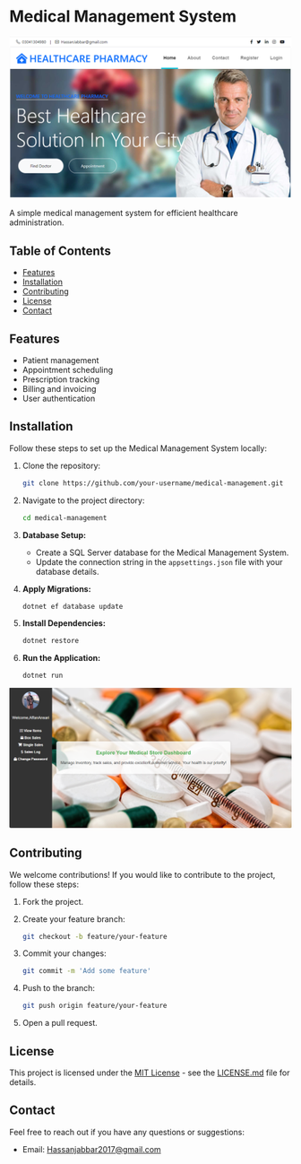 # Medical Management System

![Medical Management System](Images/Medical.PNG)

A simple medical management system for efficient healthcare administration.

## Table of Contents

- [Features](#features)
- [Installation](#installation)
- [Contributing](#contributing)
- [License](#license)
- [Contact](#contact)

## Features

- Patient management
- Appointment scheduling
- Prescription tracking
- Billing and invoicing
- User authentication

## Installation

Follow these steps to set up the Medical Management System locally:

1. Clone the repository:

    ```bash
    git clone https://github.com/your-username/medical-management.git
    ```

2. Navigate to the project directory:

    ```bash
    cd medical-management
    ```

3. **Database Setup:**
   
   - Create a SQL Server database for the Medical Management System.
   - Update the connection string in the `appsettings.json` file with your database details.

4. **Apply Migrations:**
   
    ```bash
    dotnet ef database update
    ```

5. **Install Dependencies:**

    ```bash
    dotnet restore
    ```

6. **Run the Application:**

    ```bash
    dotnet run
    ```
![Medical Management Dashboard](Images/Medical1.PNG)

## Contributing

We welcome contributions! If you would like to contribute to the project, follow these steps:

1. Fork the project.
2. Create your feature branch:

    ```bash
    git checkout -b feature/your-feature
    ```

3. Commit your changes:

    ```bash
    git commit -m 'Add some feature'
    ```

4. Push to the branch:

    ```bash
    git push origin feature/your-feature
    ```

5. Open a pull request.

## License

This project is licensed under the [MIT License](LICENSE.md) - see the [LICENSE.md](LICENSE.md) file for details.

## Contact

Feel free to reach out if you have any questions or suggestions:

- Email: Hassanjabbar2017@gmail.com

